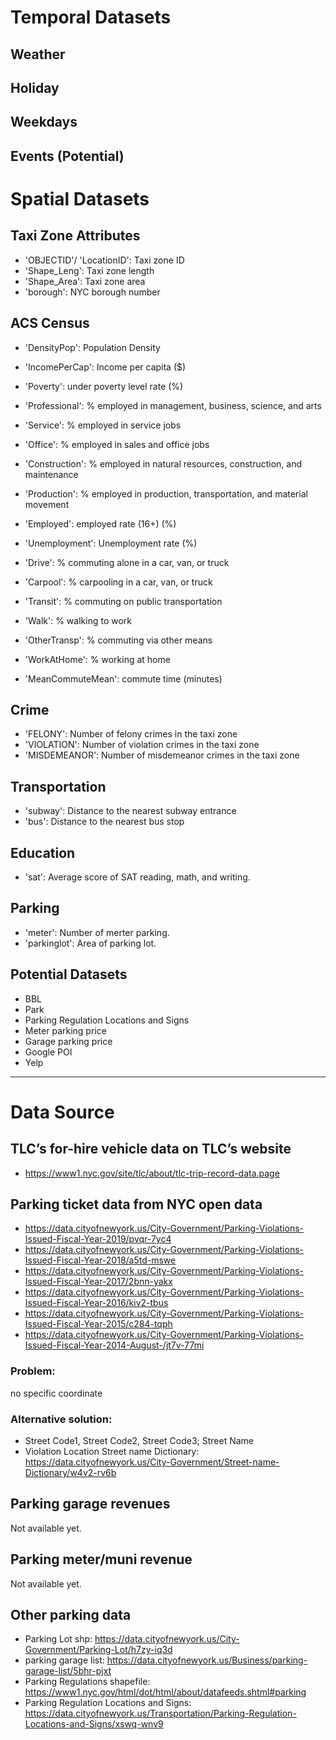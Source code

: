 
# Temporal Datasets
## Weather
## Holiday
## Weekdays
## Events (Potential)

# Spatial Datasets
## Taxi Zone Attributes
- 'OBJECTID'/ 'LocationID': Taxi zone ID
- 'Shape_Leng': Taxi zone length
- 'Shape_Area': Taxi zone area
- 'borough': NYC borough number

## ACS Census
- 'DensityPop': Population Density
- 'IncomePerCap': Income per capita ($)
- 'Poverty': under poverty level rate (%)
- 'Professional': % employed in management, business, science, and arts
- 'Service': % employed in service jobs
- 'Office': % employed in sales and office jobs
- 'Construction': % employed in natural resources, construction, and maintenance
- 'Production': % employed in production, transportation, and material movement
- 'Employed': employed rate (16+) (%)
- 'Unemployment': Unemployment rate (%)

- 'Drive': % commuting alone in a car, van, or truck
- 'Carpool': % carpooling in a car, van, or truck
- 'Transit': % commuting on public transportation
- 'Walk': % walking to work
- 'OtherTransp': % commuting via other means
- 'WorkAtHome': % working at home
- 'MeanCommuteMean': commute time (minutes)

## Crime
- 'FELONY': Number of felony crimes in the taxi zone
- 'VIOLATION': Number of violation crimes in the taxi zone
- 'MISDEMEANOR': Number of misdemeanor crimes in the taxi zone

## Transportation
- 'subway': Distance to the nearest subway entrance
- 'bus': Distance to the nearest bus stop

## Education
- 'sat': Average score of SAT reading, math, and writing.

## Parking
- 'meter': Number of merter parking.
- 'parkinglot': Area of parking lot.

## Potential Datasets
- BBL
- Park
- Parking Regulation Locations and Signs
- Meter parking price
- Garage parking price
- Google POI
- Yelp

***
# Data Source
## TLC’s for-hire vehicle data on TLC’s website  
  * https://www1.nyc.gov/site/tlc/about/tlc-trip-record-data.page

## Parking ticket data from NYC open data
  * https://data.cityofnewyork.us/City-Government/Parking-Violations-Issued-Fiscal-Year-2019/pvqr-7yc4  
  * https://data.cityofnewyork.us/City-Government/Parking-Violations-Issued-Fiscal-Year-2018/a5td-mswe  
  * https://data.cityofnewyork.us/City-Government/Parking-Violations-Issued-Fiscal-Year-2017/2bnn-yakx  
  * https://data.cityofnewyork.us/City-Government/Parking-Violations-Issued-Fiscal-Year-2016/kiv2-tbus  
  * https://data.cityofnewyork.us/City-Government/Parking-Violations-Issued-Fiscal-Year-2015/c284-tqph  
  * https://data.cityofnewyork.us/City-Government/Parking-Violations-Issued-Fiscal-Year-2014-August-/jt7v-77mi  

### Problem:
no specific coordinate  
### Alternative solution:
  * Street Code1, Street Code2, Street Code3; Street Name  
  * Violation Location
Street name Dictionary:  <https://data.cityofnewyork.us/City-Government/Street-name-Dictionary/w4v2-rv6b>

## Parking garage revenues
Not available yet.

## Parking meter/muni revenue
Not available yet.

## Other parking data
  * Parking Lot shp: https://data.cityofnewyork.us/City-Government/Parking-Lot/h7zy-iq3d
  * parking garage list: https://data.cityofnewyork.us/Business/parking-garage-list/5bhr-pjxt
  * Parking Regulations shapefile: https://www1.nyc.gov/html/dot/html/about/datafeeds.shtml#parking
  * Parking Regulation Locations and Signs: https://data.cityofnewyork.us/Transportation/Parking-Regulation-Locations-and-Signs/xswq-wnv9

